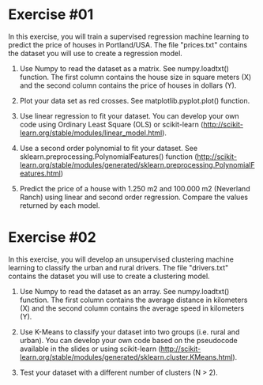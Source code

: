 # Exercise #01
In this exercise, you will train a supervised regression machine learning to predict the price of houses in Portland/USA. The file "prices.txt" contains the dataset you will use to create a regression model.

1) Use Numpy to read the dataset as a matrix. See numpy.loadtxt() function. The first column contains the house size in square meters (X) and the second column contains the price of houses in dollars (Y).

2) Plot your data set as red crosses. See matplotlib.pyplot.plot() function.

3) Use linear regression to fit your dataset. You can develop your own code using Ordinary Least Square (OLS) or scikit-learn (http://scikit-learn.org/stable/modules/linear_model.html).

4) Use a second order polynomial to fit your dataset. See sklearn.preprocessing.PolynomialFeatures() function (http://scikit-learn.org/stable/modules/generated/sklearn.preprocessing.PolynomialFeatures.html)

5) Predict the price of a house with 1.250 m2 and 100.000 m2 (Neverland Ranch) using linear and second order regression. Compare the values returned by each model.

# Exercise #02
In this exercise, you will develop an unsupervised clustering machine learning to classify the urban and rural drivers. The file "drivers.txt" contains the dataset you will use to create a clustering model.

1) Use Numpy to read the dataset as an array. See numpy.loadtxt() function. The first column contains the average distance in kilometers (X) and the second column contains the average speed in kilometers (Y).

2) Use K-Means to classify your dataset into two groups (i.e. rural and urban). You can develop your own code based on the pseudocode available in the slides or using scikit-learn (http://scikit-learn.org/stable/modules/generated/sklearn.cluster.KMeans.html).

3) Test your dataset with a different number of clusters (N > 2).
